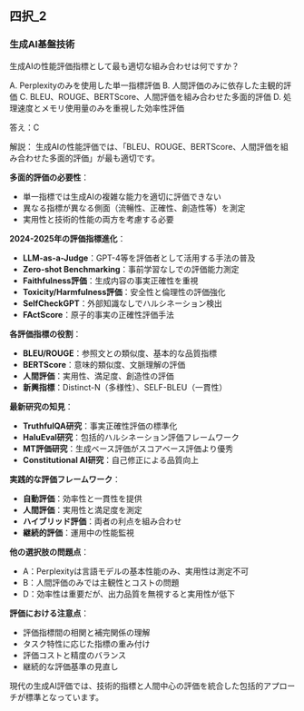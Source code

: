 ## 四択_2
### 生成AI基盤技術
生成AIの性能評価指標として最も適切な組み合わせは何ですか？

A. Perplexityのみを使用した単一指標評価
B. 人間評価のみに依存した主観的評価
C. BLEU、ROUGE、BERTScore、人間評価を組み合わせた多面的評価
D. 処理速度とメモリ使用量のみを重視した効率性評価

答え：C

解説：
生成AIの性能評価では、「BLEU、ROUGE、BERTScore、人間評価を組み合わせた多面的評価」が最も適切です。

**多面的評価の必要性**：
- 単一指標では生成AIの複雑な能力を適切に評価できない
- 異なる指標が異なる側面（流暢性、正確性、創造性等）を測定
- 実用性と技術的性能の両方を考慮する必要

**2024-2025年の評価指標進化**：
- **LLM-as-a-Judge**：GPT-4等を評価者として活用する手法の普及
- **Zero-shot Benchmarking**：事前学習なしでの評価能力測定
- **Faithfulness評価**：生成内容の事実正確性を重視
- **Toxicity/Harmfulness評価**：安全性と倫理性の評価強化
- **SelfCheckGPT**：外部知識なしでハルシネーション検出
- **FActScore**：原子的事実の正確性評価手法

**各評価指標の役割**：
- **BLEU/ROUGE**：参照文との類似度、基本的な品質指標
- **BERTScore**：意味的類似度、文脈理解の評価
- **人間評価**：実用性、満足度、創造性の評価
- **新興指標**：Distinct-N（多様性）、SELF-BLEU（一貫性）

**最新研究の知見**：
- **TruthfulQA研究**：事実正確性評価の標準化
- **HaluEval研究**：包括的ハルシネーション評価フレームワーク
- **MT評価研究**：生成ベース評価がスコアベース評価より優秀
- **Constitutional AI研究**：自己修正による品質向上

**実践的な評価フレームワーク**：
- **自動評価**：効率性と一貫性を提供
- **人間評価**：実用性と満足度を測定
- **ハイブリッド評価**：両者の利点を組み合わせ
- **継続的評価**：運用中の性能監視

**他の選択肢の問題点**：
- A：Perplexityは言語モデルの基本性能のみ、実用性は測定不可
- B：人間評価のみでは主観性とコストの問題
- D：効率性は重要だが、出力品質を無視すると実用性が低下

**評価における注意点**：
- 評価指標間の相関と補完関係の理解
- タスク特性に応じた指標の重み付け
- 評価コストと精度のバランス
- 継続的な評価基準の見直し

現代の生成AI評価では、技術的指標と人間中心の評価を統合した包括的アプローチが標準となっています。 